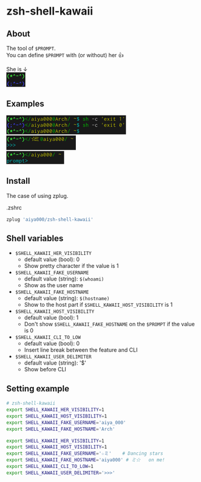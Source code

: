 # zsh-shell-kawaii

## About
The tool of `$PROMPT`.  
You can define `$PROMPT` with (or without) her :+1:

She is ↓  
![her feature](her_feature.png)

## Examples
![example1](example1.png)  
![example2](example2.png)  
![example3](example3.png)

## Install
The case of using zplug.

.zshrc
```zsh
zplug 'aiya000/zsh-shell-kawaii'
```


## Shell variables
+ `$SHELL_KAWAII_HER_VISIBILITY`
    - default value (bool): 0
    - Show pretty character if the value is 1
+ `$SHELL_KAWAII_FAKE_USERNAME`
    - default value (string): `$(whoami)`
    - Show as the user name
+ `$SHELL_KAWAII_FAKE_HOSTNAME`
    - default value (string): `$(hostname)`
    - Show to the host part if `$SHELL_KAWAII_HOST_VISIBILITY` is 1
+ `$SHELL_KAWAII_HOST_VISIBILITY`
    - default value (bool): 1
    - Don't show `$SHELL_KAWAII_FAKE_HOSTNAME` on the `$PROMPT` if the value is 0
+ `$SHELL_KAWAII_CLI_TO_LOW`
    - default value (bool): 0
    - Insert line break between the feature and CLI
+ `$SHELL_KAWAII_USER_DELIMITER`
    - default value (string): '$'
    - Show before CLI


## Setting example
```zsh
# zsh-shell-kawaii
export SHELL_KAWAII_HER_VISIBILITY=1
export SHELL_KAWAII_HOST_VISIBILITY=1
export SHELL_KAWAII_FAKE_USERNAME='aiya_000'
export SHELL_KAWAII_FAKE_HOSTNAME='Arch'
```

```zsh
export SHELL_KAWAII_HER_VISIBILITY=1
export SHELL_KAWAII_HOST_VISIBILITY=1
export SHELL_KAWAII_FAKE_USERNAME='☆ミ'    # Dancing stars
export SHELL_KAWAII_FAKE_HOSTNAME='aiya000' # ミ☆   on me!
export SHELL_KAWAII_CLI_TO_LOW=1
export SHELL_KAWAII_USER_DELIMITER='>>>'
```
